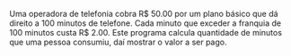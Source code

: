  Uma operadora de telefonia cobra R$ 50.00 por um plano básico que
dá direito a 100 minutos de telefone. Cada minuto que exceder a
franquia de 100 minutos custa R$ 2.00. Este programa calcula
quantidade de minutos que uma pessoa consumiu, daí mostrar o valor
a ser pago.
 
